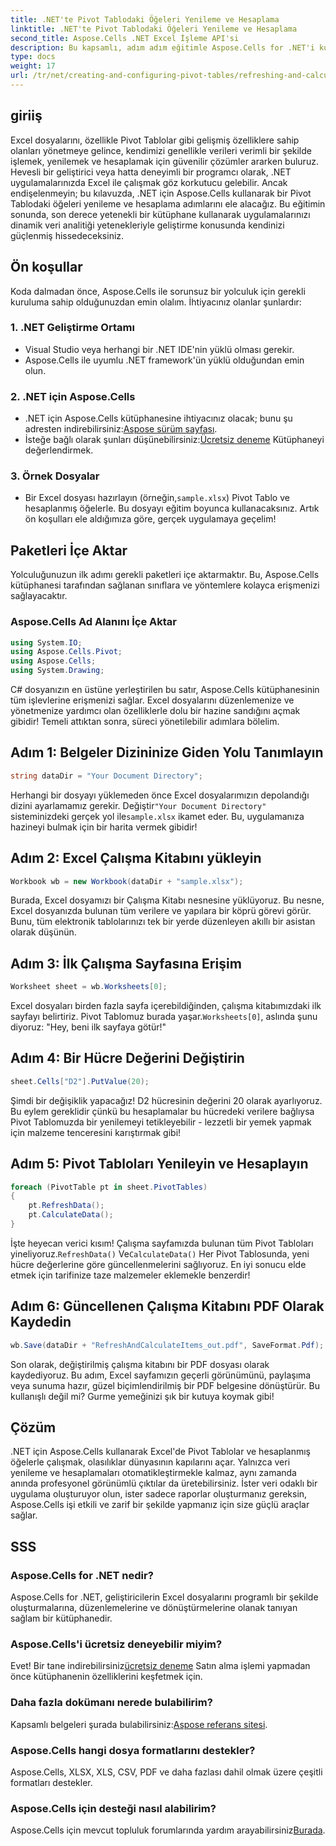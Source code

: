 ```yaml
---
title: .NET'te Pivot Tablodaki Öğeleri Yenileme ve Hesaplama
linktitle: .NET'te Pivot Tablodaki Öğeleri Yenileme ve Hesaplama
second_title: Aspose.Cells .NET Excel İşleme API'si
description: Bu kapsamlı, adım adım eğitimle Aspose.Cells for .NET'i kullanarak Pivot Tablo'daki öğeleri nasıl yenileyeceğinizi ve hesaplayacağınızı öğrenin.
type: docs
weight: 17
url: /tr/net/creating-and-configuring-pivot-tables/refreshing-and-calculating-items/
---
```

## giriiş
Excel dosyalarını, özellikle Pivot Tablolar gibi gelişmiş özelliklere sahip olanları yönetmeye gelince, kendimizi genellikle verileri verimli bir şekilde işlemek, yenilemek ve hesaplamak için güvenilir çözümler ararken buluruz. Hevesli bir geliştirici veya hatta deneyimli bir programcı olarak, .NET uygulamalarınızda Excel ile çalışmak göz korkutucu gelebilir. Ancak endişelenmeyin; bu kılavuzda, .NET için Aspose.Cells kullanarak bir Pivot Tablodaki öğeleri yenileme ve hesaplama adımlarını ele alacağız. Bu eğitimin sonunda, son derece yetenekli bir kütüphane kullanarak uygulamalarınızı dinamik veri analitiği yetenekleriyle geliştirme konusunda kendinizi güçlenmiş hissedeceksiniz.
## Ön koşullar
Koda dalmadan önce, Aspose.Cells ile sorunsuz bir yolculuk için gerekli kuruluma sahip olduğunuzdan emin olalım. İhtiyacınız olanlar şunlardır:
### 1. .NET Geliştirme Ortamı
- Visual Studio veya herhangi bir .NET IDE'nin yüklü olması gerekir.
- Aspose.Cells ile uyumlu .NET framework'ün yüklü olduğundan emin olun.
### 2. .NET için Aspose.Cells
- .NET için Aspose.Cells kütüphanesine ihtiyacınız olacak; bunu şu adresten indirebilirsiniz:[Aspose sürüm sayfası](https://releases.aspose.com/cells/net/).
-  İsteğe bağlı olarak şunları düşünebilirsiniz:[Ücretsiz deneme](https://releases.aspose.com/) Kütüphaneyi değerlendirmek.
### 3. Örnek Dosyalar
-  Bir Excel dosyası hazırlayın (örneğin,`sample.xlsx`) Pivot Tablo ve hesaplanmış öğelerle. Bu dosyayı eğitim boyunca kullanacaksınız.
Artık ön koşulları ele aldığımıza göre, gerçek uygulamaya geçelim!
## Paketleri İçe Aktar
Yolculuğunuzun ilk adımı gerekli paketleri içe aktarmaktır. Bu, Aspose.Cells kütüphanesi tarafından sağlanan sınıflara ve yöntemlere kolayca erişmenizi sağlayacaktır. 
### Aspose.Cells Ad Alanını İçe Aktar
```csharp
using System.IO;
using Aspose.Cells.Pivot;
using Aspose.Cells;
using System.Drawing;
```
C# dosyanızın en üstüne yerleştirilen bu satır, Aspose.Cells kütüphanesinin tüm işlevlerine erişmenizi sağlar. Excel dosyalarını düzenlemenize ve yönetmenize yardımcı olan özelliklerle dolu bir hazine sandığını açmak gibidir!
Temeli attıktan sonra, süreci yönetilebilir adımlara bölelim.
## Adım 1: Belgeler Dizininize Giden Yolu Tanımlayın
```csharp
string dataDir = "Your Document Directory";
```
Herhangi bir dosyayı yüklemeden önce Excel dosyalarımızın depolandığı dizini ayarlamamız gerekir. Değiştir`"Your Document Directory"` sisteminizdeki gerçek yol ile`sample.xlsx` ikamet eder. Bu, uygulamanıza hazineyi bulmak için bir harita vermek gibidir!
## Adım 2: Excel Çalışma Kitabını yükleyin
```csharp
Workbook wb = new Workbook(dataDir + "sample.xlsx");
```
Burada, Excel dosyamızı bir Çalışma Kitabı nesnesine yüklüyoruz. Bu nesne, Excel dosyanızda bulunan tüm verilere ve yapılara bir köprü görevi görür. Bunu, tüm elektronik tablolarınızı tek bir yerde düzenleyen akıllı bir asistan olarak düşünün.
## Adım 3: İlk Çalışma Sayfasına Erişim
```csharp
Worksheet sheet = wb.Worksheets[0];
```
 Excel dosyaları birden fazla sayfa içerebildiğinden, çalışma kitabımızdaki ilk sayfayı belirtiriz. Pivot Tablomuz burada yaşar.`Worksheets[0]`, aslında şunu diyoruz: "Hey, beni ilk sayfaya götür!"
## Adım 4: Bir Hücre Değerini Değiştirin
```csharp
sheet.Cells["D2"].PutValue(20);
```
Şimdi bir değişiklik yapacağız! D2 hücresinin değerini 20 olarak ayarlıyoruz. Bu eylem gereklidir çünkü bu hesaplamalar bu hücredeki verilere bağlıysa Pivot Tablomuzda bir yenilemeyi tetikleyebilir - lezzetli bir yemek yapmak için malzeme tenceresini karıştırmak gibi!
## Adım 5: Pivot Tabloları Yenileyin ve Hesaplayın
```csharp
foreach (PivotTable pt in sheet.PivotTables)
{
	pt.RefreshData();
	pt.CalculateData();
}
```
 İşte heyecan verici kısım! Çalışma sayfamızda bulunan tüm Pivot Tabloları yineliyoruz.`RefreshData()` Ve`CalculateData()` Her Pivot Tablosunda, yeni hücre değerlerine göre güncellenmelerini sağlıyoruz. En iyi sonucu elde etmek için tarifinize taze malzemeler eklemekle benzerdir!
## Adım 6: Güncellenen Çalışma Kitabını PDF Olarak Kaydedin
```csharp
wb.Save(dataDir + "RefreshAndCalculateItems_out.pdf", SaveFormat.Pdf);
```
Son olarak, değiştirilmiş çalışma kitabını bir PDF dosyası olarak kaydediyoruz. Bu adım, Excel sayfamızın geçerli görünümünü, paylaşıma veya sunuma hazır, güzel biçimlendirilmiş bir PDF belgesine dönüştürür. Bu kullanışlı değil mi? Gurme yemeğinizi şık bir kutuya koymak gibi!
## Çözüm
.NET için Aspose.Cells kullanarak Excel'de Pivot Tablolar ve hesaplanmış öğelerle çalışmak, olasılıklar dünyasının kapılarını açar. Yalnızca veri yenileme ve hesaplamaları otomatikleştirmekle kalmaz, aynı zamanda anında profesyonel görünümlü çıktılar da üretebilirsiniz. İster veri odaklı bir uygulama oluşturuyor olun, ister sadece raporlar oluşturmanız gereksin, Aspose.Cells işi etkili ve zarif bir şekilde yapmanız için size güçlü araçlar sağlar.
## SSS
### Aspose.Cells for .NET nedir?
Aspose.Cells for .NET, geliştiricilerin Excel dosyalarını programlı bir şekilde oluşturmalarına, düzenlemelerine ve dönüştürmelerine olanak tanıyan sağlam bir kütüphanedir.
### Aspose.Cells'i ücretsiz deneyebilir miyim?
 Evet! Bir tane indirebilirsiniz[ücretsiz deneme](https://releases.aspose.com/) Satın alma işlemi yapmadan önce kütüphanenin özelliklerini keşfetmek için.
### Daha fazla dokümanı nerede bulabilirim?
 Kapsamlı belgeleri şurada bulabilirsiniz:[Aspose referans sitesi](https://reference.aspose.com/cells/net/).
### Aspose.Cells hangi dosya formatlarını destekler?
Aspose.Cells, XLSX, XLS, CSV, PDF ve daha fazlası dahil olmak üzere çeşitli formatları destekler.
### Aspose.Cells için desteği nasıl alabilirim?
 Aspose.Cells için mevcut topluluk forumlarında yardım arayabilirsiniz[Burada](https://forum.aspose.com/c/cells/9).